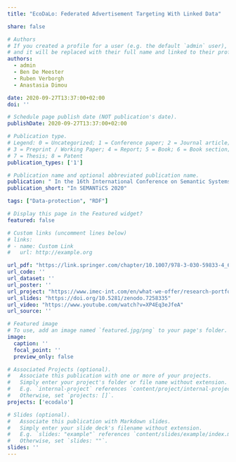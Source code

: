 ```yaml
---
title: "EcoDaLo: Federated Advertisement Targeting With Linked Data"

share: false

# Authors
# If you created a profile for a user (e.g. the default `admin` user), write the username (folder name) here
# and it will be replaced with their full name and linked to their profile.
authors:
  - admin
  - Ben De Meester
  - Ruben Verborgh
  - Anastasia Dimou

date: 2020-09-27T13:37:00+02:00
doi: ''

# Schedule page publish date (NOT publication's date).
publishDate: 2020-09-27T13:37:00+02:00

# Publication type.
# Legend: 0 = Uncategorized; 1 = Conference paper; 2 = Journal article;
# 3 = Preprint / Working Paper; 4 = Report; 5 = Book; 6 = Book section;
# 7 = Thesis; 8 = Patent
publication_types: ['1']

# Publication name and optional abbreviated publication name.
publication: " In the 16th International Conference on Semantic Systems. The Power of AI and Knowledge Graphs"
publication_short: "In SEMANTiCS 2020"

tags: ["Data-protection", "RDF"]

# Display this page in the Featured widget?
featured: false

# Custom links (uncomment lines below)
# links:
# - name: Custom Link
#   url: http://example.org

url_pdf: "https://link.springer.com/chapter/10.1007/978-3-030-59833-4_6"
url_code: ''
url_dataset: ''
url_poster: ''
url_project: "https://www.imec-int.com/en/what-we-offer/research-portfolio/ecodalo"
url_slides: "https://doi.org/10.5281/zenodo.7258335"
url_video: "https://www.youtube.com/watch?v=XP4Eq3eJfeA"
url_source: ''

# Featured image
# To use, add an image named `featured.jpg/png` to your page's folder.
image:
  caption: ''
  focal_point: ''
  preview_only: false

# Associated Projects (optional).
#   Associate this publication with one or more of your projects.
#   Simply enter your project's folder or file name without extension.
#   E.g. `internal-project` references `content/project/internal-project/index.md`.
#   Otherwise, set `projects: []`.
projects: ['ecodalo']

# Slides (optional).
#   Associate this publication with Markdown slides.
#   Simply enter your slide deck's filename without extension.
#   E.g. `slides: "example"` references `content/slides/example/index.md`.
#   Otherwise, set `slides: ""`.
slides: ''
---
```


